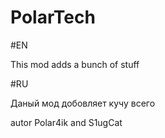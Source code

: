 # PolarTech
#EN

This mod adds a bunch of stuff

#RU

Даный мод добовляет кучу всего

autor Polar4ik and S1ugCat

